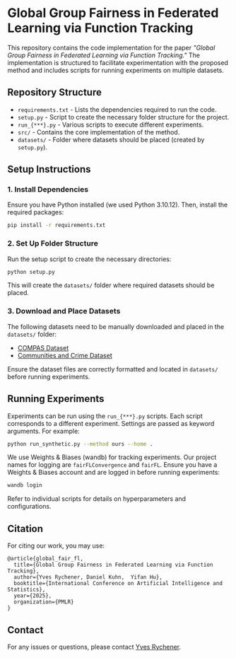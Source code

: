 # Global Group Fairness in Federated Learning via Function Tracking

This repository contains the code implementation for the paper *"Global Group Fairness in Federated Learning via Function Tracking."* The implementation is structured to facilitate experimentation with the proposed method and includes scripts for running experiments on multiple datasets.

## Repository Structure

- `requirements.txt` - Lists the dependencies required to run the code.
- `setup.py` - Script to create the necessary folder structure for the project.
- `run_{***}.py` - Various scripts to execute different experiments.
- `src/` - Contains the core implementation of the method.
- `datasets/` - Folder where datasets should be placed (created by `setup.py`).

## Setup Instructions

### 1. Install Dependencies

Ensure you have Python installed (we used Python 3.10.12). Then, install the required packages:

```bash
pip install -r requirements.txt
```

### 2. Set Up Folder Structure

Run the setup script to create the necessary directories:

```bash
python setup.py
```

This will create the `datasets/` folder where required datasets should be placed.

### 3. Download and Place Datasets

The following datasets need to be manually downloaded and placed in the `datasets/` folder:

- [COMPAS Dataset](https://www.kaggle.com/danofer/compass)
- [Communities and Crime Dataset](https://archive.ics.uci.edu/ml/datasets/communities+and+crime)

Ensure the dataset files are correctly formatted and located in `datasets/` before running experiments.

## Running Experiments

Experiments can be run using the `run_{***}.py` scripts. Each script corresponds to a different experiment. Settings are passed as keyword arguments. For example:

```bash
python run_synthetic.py --method ours --home .
```

We use Weights & Biases (wandb) for tracking experiments. Our project names for logging are `fairFLConvergence` and `fairFL`. Ensure you have a Weights & Biases account and are logged in before running experiments:

```bash
wandb login
```

Refer to individual scripts for details on hyperparameters and configurations.

## Citation

For citing our work, you may use:

```
@article{global_fair_fl,
  title={Global Group Fairness in Federated Learning via Function Tracking},
  author={Yves Rychener, Daniel Kuhn,  Yifan Hu},
  booktitle={International Conference on Artificial Intelligence and Statistics},
  year={2025},
  organization={PMLR}
}
```

## Contact

For any issues or questions, please contact [Yves Rychener](https://github.com/yvesrychener).

